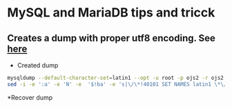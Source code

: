 # MySQL and MariaDB tips and tricck
## Creates a dump with proper utf8 encoding. See [here](https://makandracards.com/makandra/595-dumping-and-importing-from-to-mysql-in-an-utf-8-safe-way)
* Created dump
```bash
mysqldump --default-character-set=latin1 --opt -u root -p ojs2 -r ojs2.sql
sed -i -e ':a' -e 'N' -e  '$!ba' -e 's|\/\*!40101 SET NAMES latin1 \*\/;\n||' ojs2.sql
```
*Recover dump
